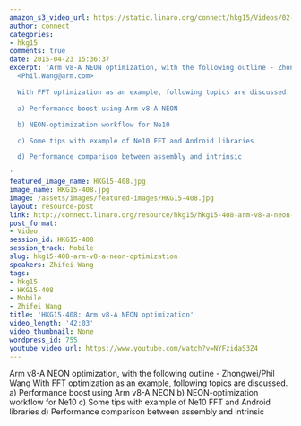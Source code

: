 ```yaml
---
amazon_s3_video_url: https://static.linaro.org/connect/hkg15/Videos/02-12-Thursday/HKG15-408%20ARMv8-A%20NEON%20optimization.mp4
author: connect
categories:
- hkg15
comments: true
date: 2015-04-23 15:36:37
excerpt: 'Arm v8-A NEON optimization, with the following outline - Zhongwei/Phil Wang
  <Phil.Wang@arm.com>

  With FFT optimization as an example, following topics are discussed.

  a) Performance boost using Arm v8-A NEON

  b) NEON-optimization workflow for Ne10

  c) Some tips with example of Ne10 FFT and Android libraries

  d) Performance comparison between assembly and intrinsic

'
featured_image_name: HKG15-408.jpg
image_name: HKG15-408.jpg
image: /assets/images/featured-images/HKG15-408.jpg
layout: resource-post
link: http://connect.linaro.org/resource/hkg15/hkg15-408-arm-v8-a-neon-optimization/
post_format:
- Video
session_id: HKG15-408
session_track: Mobile
slug: hkg15-408-arm-v8-a-neon-optimization
speakers: Zhifei Wang
tags:
- hkg15
- HKG15-408
- Mobile
- Zhifei Wang
title: 'HKG15-408: Arm v8-A NEON optimization'
video_length: '42:03'
video_thumbnail: None
wordpress_id: 755
youtube_video_url: https://www.youtube.com/watch?v=NYFzidaS3Z4
---
```


Arm v8-A NEON optimization, with the following outline - Zhongwei/Phil Wang With FFT optimization as an example, following topics are discussed. a) Performance boost using Arm v8-A NEON b) NEON-optimization workflow for Ne10 c) Some tips with example of Ne10 FFT and Android libraries d) Performance comparison between assembly and intrinsic

